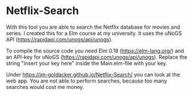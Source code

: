 # Netflix-Search

With this tool you are able to search the Netflix database for movies and series. I created this for a Elm course at my university.
It uses the uNoGS API (https://rapidapi.com/unogs/api/unogs). 

To compile the source code you need Elm 0.18 (https://elm-lang.org/) and an API-key for uNoGS (https://rapidapi.com/unogs/api/unogs). Replace the string "Insert your key here" inside the Main.elm-file with your key.

Under https://jm-goldacker.github.io/Netflix-Search/ you can look at the web app. You are not able to perform searches, because too many searches would cost me money.  
